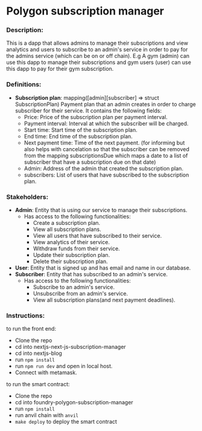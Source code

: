 # Polygon subscription manager

### Description:
This is a dapp that allows admins to manage their subscriptions and view analytics and users to subscribe to an admin's service in order to pay for the admins service (which can be on or off chain). E.g A gym (admin) can use this dapp to manage their subscriptions and gym users (user) can use this dapp to pay for their gym subscription.

### Definitions:
-   **Subscription plan**: mapping([admin][subscriber] => struct SubscriptionPlan) Payment plan that an admin creates in order to charge subscriber for their service. It contains the following fields:
    -   Price: Price of the subscription plan per payment interval.
    -   Payment interval: Interval at which the subscriber will be charged.
    -   Start time: Start time of the subscription plan.
    -   End time: End time of the subscription plan.
    -   Next payment time: Time of the next payment. (for informing but also helps with cancelation so that the subscriber can be removed from the mapping subscriptionsDue which maps a date to a list of subscriber that have a subscription due on that date)
    -   Admin: Address of the admin that created the subscription plan.
    -   subscribers: List of users that have subscribed to the subscription plan.
### Stakeholders:
- **Admin**: Entity that is using our service to manage their subscriptions.
    -   Has access to the following functionalities:
        -   Create a subscription plan.
        -   View all subscription plans.
        -   View all users that have subscribed to their service.
        -   View analytics of their service.
        -   Withdraw funds from their service.
        -   Update their subscription plan.
        -   Delete their subscription plan.
- **User**: Entity that is signed up and has email and name in our database.
- **Subscriber**: Entity that has subscribed to an admin's service.
    -   Has access to the following functionalities:
        -   Subscribe to an admin's service.
        -   Unsubscribe from an admin's service.
        -   View all subscription plans(and next payment deadlines).

### Instructions:
to run the front end:
- Clone the repo
- cd into nextjs-next-js-subscription-manager
- cd into nextjs-blog
- run `npm install`
- run `npm run dev` and open in local host.
- Connect with metamask.

to run the smart contract:
- Clone the repo
- cd into foundry-polygon-subscription-manager
- run `npm install`
- run anvil chain with `anvil`
- `make deploy` to deploy the smart contract